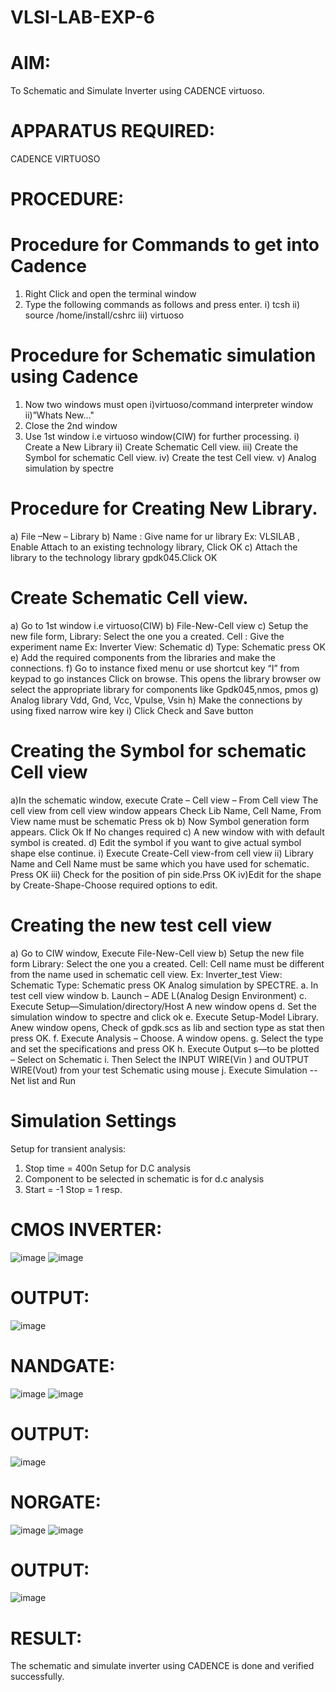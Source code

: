 # VLSI-LAB-EXP-6
# AIM:
To Schematic and Simulate Inverter using CADENCE virtuoso.
# APPARATUS REQUIRED:
CADENCE VIRTUOSO

# PROCEDURE:
# Procedure for Commands to get into Cadence
1. Right Click and open the terminal window
2. Type the following commands as follows and press enter.
i) tcsh
ii) source /home/install/cshrc
iii) virtuoso
# Procedure for Schematic simulation using Cadence
1. Now two windows must open i)virtuoso/command interpreter window ii)”Whats New…"
2. Close the 2nd window
3. Use 1st window i.e virtuoso window(CIW) for further processing.
i) Create a New Library
ii) Create Schematic Cell view.
iii) Create the Symbol for schematic Cell view.
iv) Create the test Cell view.
v) Analog simulation by spectre
# Procedure for Creating New Library.
a) File –New – Library
b) Name : Give name for ur library Ex: VLSILAB , Enable Attach to an existing technology library, Click OK
c) Attach the library to the technology library gpdk045.Click OK

# Create Schematic Cell view.
a) Go to 1st window i.e virtuoso(CIW)
b) File-New-Cell view
c) Setup the new file form, Library: Select the one you a created. Cell : Give the experiment name Ex: Inverter View: Schematic
d) Type: Schematic press OK
e) Add the required components from the libraries and make the connections.
f) Go to instance fixed menu or use shortcut key “I” from keypad to go instances Click on browse. This opens the library browser ow select the appropriate library for components like Gpdk045,nmos, pmos
g) Analog library Vdd, Gnd, Vcc, Vpulse, Vsin
h) Make the connections by using fixed narrow wire key
i) Click Check and Save button

# Creating the Symbol for schematic Cell view
a)In the schematic window, execute Crate – Cell view – From Cell view The cell view from cell view window appears Check Lib Name, Cell Name, From View name must be schematic Press ok
b) Now Symbol generation form appears. Click Ok If No changes required
c) A new window with with default symbol is created.
d) Edit the symbol if you want to give actual symbol shape else continue.
i) Execute Create-Cell view-from cell view
ii) Library Name and Cell Name must be same which you have used for schematic. Press OK
iii) Check for the position of pin side.Prss OK
iv)Edit for the shape by Create-Shape-Choose required options to edit.

# Creating the new test cell view
a) Go to CIW window, Execute File-New-Cell view
b) Setup the new file form
Library: Select the one you a created.
Cell: Cell name must be different from the name used in schematic cell view. Ex: Inverter_test
View: Schematic
Type: Schematic press OK
Analog simulation by SPECTRE.
a. In test cell view window
b. Launch – ADE L(Analog Design Environment)
c. Execute Setup—Simulation/directory/Host A new window opens
d. Set the simulation window to spectre and click ok
e. Execute Setup-Model Library. Anew window opens, Check of gpdk.scs as lib and section type as stat then press OK.
f. Execute Analysis – Choose. A window opens.
g. Select the type and set the specifications and press OK
h. Execute Output s—to be plotted – Select on Schematic
i. Then Select the INPUT WIRE(Vin ) and OUTPUT WIRE(Vout) from your test Schematic using mouse
j. Execute Simulation -- Net list and Run

# Simulation Settings
Setup for transient analysis:

1. Stop time = 400n
    Setup for D.C analysis
2. Component to be selected in schematic is for d.c analysis
3. Start = -1 Stop = 1 resp.

# CMOS INVERTER:
![image](https://github.com/navaneethans/VLSI-LAB-EXP-6/assets/161815961/2dff7f7c-5e8b-40f7-af4a-3c1ed651ab96)
![image](https://github.com/navaneethans/VLSI-LAB-EXP-6/assets/161815961/4cd54252-4c01-446c-9c92-26062f12f539)
# OUTPUT:
![image](https://github.com/navaneethans/VLSI-LAB-EXP-6/assets/161815961/046028fb-e805-420b-bcd2-c62bc6b79cf0)
# NANDGATE:
![image](https://github.com/navaneethans/VLSI-LAB-EXP-6/assets/161815961/20932f8b-f845-4749-9b7a-6b4131a08a2c)
![image](https://github.com/navaneethans/VLSI-LAB-EXP-6/assets/161815961/eb323cba-0545-452b-bac5-f17d995fe16c)
# OUTPUT:
![image](https://github.com/navaneethans/VLSI-LAB-EXP-6/assets/161815961/aed8faad-9b67-40d4-9237-784c4eb24af0)
# NORGATE:
![image](https://github.com/navaneethans/VLSI-LAB-EXP-6/assets/161815961/1d2ec9f2-43d1-4f10-9892-e4a53c93f0a7)
![image](https://github.com/navaneethans/VLSI-LAB-EXP-6/assets/161815961/948777db-2af5-44ff-b7b7-77f14c748955)
# OUTPUT:
![image](https://github.com/navaneethans/VLSI-LAB-EXP-6/assets/161815961/61fe9576-a20a-4d7c-b51f-2af48b20933a)
# RESULT:
The schematic and simulate inverter using CADENCE is done and verified successfully.













